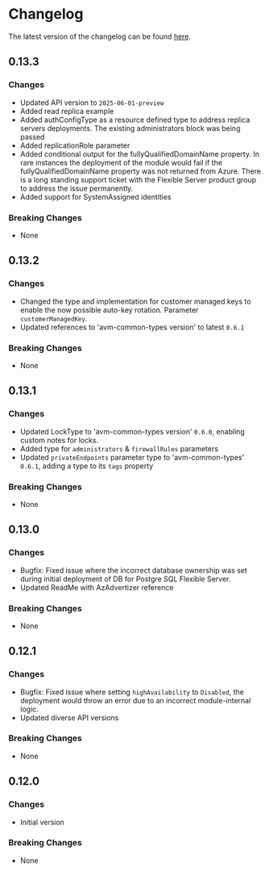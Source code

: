 # Changelog

The latest version of the changelog can be found [here](https://github.com/Azure/bicep-registry-modules/blob/main/avm/res/db-for-postgre-sql/flexible-server/CHANGELOG.md).

## 0.13.3

### Changes

- Updated API version to `2025-06-01-preview`
- Added read replica example
- Added authConfigType as a resource defined type to address replica servers deployments. The existing administrators block was being passed
- Added replicationRole parameter
- Added conditional output for the fullyQualifiedDomainName property. In rare instances the deployment of the module would fail if the fullyQualifiedDomainName property was not returned from Azure. There is a long standing support ticket with the Flexible Server product group to address the issue permanently.
- Added support for SystemAssigned identities

### Breaking Changes

- None

## 0.13.2

### Changes

- Changed the type and implementation for customer managed keys to enable the now possible auto-key rotation. Parameter `customerManagedKey`.
- Updated references to 'avm-common-types version' to latest `0.6.1`

### Breaking Changes

- None

## 0.13.1

### Changes

- Updated LockType to 'avm-common-types version' `0.6.0`, enabling custom notes for locks.
- Added type for `administrators` & `firewallRules` parameters
- Updated `privateEndpoints` parameter type to 'avm-common-types' `0.6.1`, adding a type to its `tags` property

### Breaking Changes

- None

## 0.13.0

### Changes

- Bugfix: Fixed issue where the incorrect database ownership was set during initial deployment of DB for Postgre SQL Flexible Server.
- Updated ReadMe with AzAdvertizer reference

### Breaking Changes

- None

## 0.12.1

### Changes

- Bugfix: Fixed issue where setting `highAvailability` to `Disabled`, the deployment would throw an error due to an incorrect module-internal logic.
- Updated diverse API versions

### Breaking Changes

- None

## 0.12.0

### Changes

- Initial version

### Breaking Changes

- None
